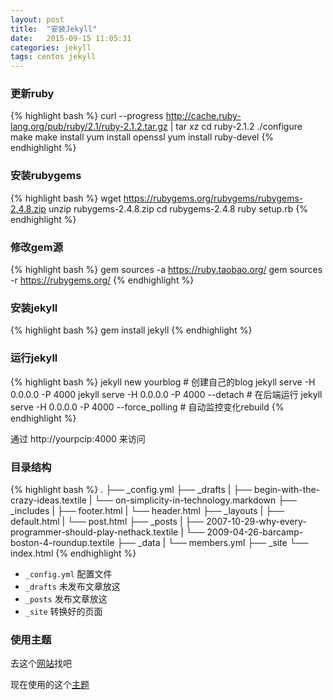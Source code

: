 ```yaml
---
layout: post
title:  "安装Jekyll"
date:   2015-09-15 11:05:31
categories: jekyll
tags: centos jekyll
---
```



### 更新ruby
{% highlight bash %}
curl --progress http://cache.ruby-lang.org/pub/ruby/2.1/ruby-2.1.2.tar.gz | tar xz
cd ruby-2.1.2
./configure
make
make install
yum install openssl
yum install ruby-devel
{% endhighlight %}

### 安装rubygems
{% highlight bash %}
wget https://rubygems.org/rubygems/rubygems-2.4.8.zip
unzip rubygems-2.4.8.zip
cd rubygems-2.4.8
ruby setup.rb
{% endhighlight %}

### 修改gem源
{% highlight bash %}
gem sources -a https://ruby.taobao.org/
gem sources -r https://rubygems.org/
{% endhighlight %}

### 安装jekyll
{% highlight bash %}
gem install jekyll
{% endhighlight %}

### 运行jekyll
{% highlight bash %}
jekyll new yourblog # 创建自己的blog
jekyll serve -H 0.0.0.0 -P 4000
jekyll serve -H 0.0.0.0 -P 4000 --detach # 在后端运行
jekyll serve -H 0.0.0.0 -P 4000 --force_polling # 自动监控变化rebuild
{% endhighlight %}

通过 http://yourpcip:4000  来访问

### 目录结构
{% highlight bash %}
.
├── _config.yml
├── _drafts
|   ├── begin-with-the-crazy-ideas.textile
|   └── on-simplicity-in-technology.markdown
├── _includes
|   ├── footer.html
|   └── header.html
├── _layouts
|   ├── default.html
|   └── post.html
├── _posts
|   ├── 2007-10-29-why-every-programmer-should-play-nethack.textile
|   └── 2009-04-26-barcamp-boston-4-roundup.textile
├── _data
|   └── members.yml
├── _site
└── index.html
{% endhighlight %}

* `_config.yml`  配置文件
* `_drafts`  未发布文章放这
* `_posts`  发布文章放这
* `_site`  转换好的页面


### 使用主题

去这个[网站]找吧

现在使用的这个[主题]

[网站]: http://jekyllthemes.org/
[主题]: http://jekyllthemes.org/themes/cool-concise-high-end/